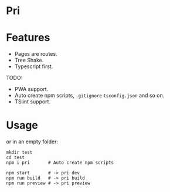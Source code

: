 # Pri

# Features

- Pages are routes.
- Tree Shake.
- Typescript first.

TODO:

- PWA support.
- Auto create npm scripts, `.gitignore` `tsconfig.json` and so on.
- TSlint support.

# Usage

or in an empty folder:

```shell
mkdir test
cd test
npm i pri       # Auto create npm scripts

npm start       # -> pri dev
npm run build   # -> pri build
npm run preview # -> pri preview
```